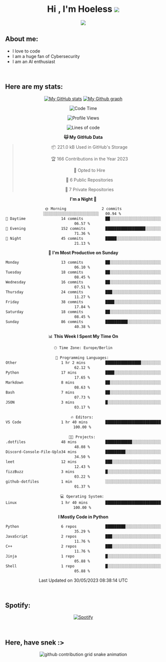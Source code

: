 <h1 align="center">Hi , I'm Hoeless <img src="https://media.giphy.com/media/hvRJCLFzcasrR4ia7z/giphy.gif" width="35"></h1>
<p align="center">
  <a href="https://github.com/whois-hoeless"><img src="https://readme-typing-svg.demolab.com?font=Roboto+Mono&weight=300&size=28&duration=4000&pause=100&color=C109F7&center=true&vCenter=true&width=580&height=127&lines=I'm+a+programmer;I'm+an+AI+enthusiast;I'm+a+big+fan+of+Neural+Networks;I'm+interested+in+Computer+Science;I+love+Cybersecurity;By+the+way+I+use+Arch+%F0%9F%92%80"></a>
</p>

## About me:

- I love to code
- I am a huge fan of Cybersecurity
- I am an AI enthusiast 

<br>

## Here are my stats:

<div align="center">
    
 [![My GitHub stats](https://github-readme-stats.vercel.app/api?username=whois-hoeless&count_private=true&show_icons=true&theme=radical)](https://github.com/whois-hoeless)
 [![My Github graph](http://github-profile-summary-cards.vercel.app/api/cards/profile-details?username=whois-hoeless&theme=radical)](https://github.com/whois-hoeless)

<!--START_SECTION:waka-->
![Code Time](http://img.shields.io/badge/Code%20Time-13%20hrs%2041%20mins-blue)

![Profile Views](http://img.shields.io/badge/Profile%20Views-1-blue)

![Lines of code](https://img.shields.io/badge/From%20Hello%20World%20I%27ve%20Written-24.5%20thousand%20lines%20of%20code-blue)

**🐱 My GitHub Data** 

> 📦 221.0 kB Used in GitHub's Storage 
 > 
> 🏆 166 Contributions in the Year 2023
 > 
> 💼 Opted to Hire
 > 
> 📜 6 Public Repositories 
 > 
> 🔑 7 Private Repositories 
 > 
**I'm a Night 🦉** 

```text
🌞 Morning                2 commits           ░░░░░░░░░░░░░░░░░░░░░░░░░   00.94 % 
🌆 Daytime                14 commits          ██░░░░░░░░░░░░░░░░░░░░░░░   06.57 % 
🌃 Evening                152 commits         ██████████████████░░░░░░░   71.36 % 
🌙 Night                  45 commits          █████░░░░░░░░░░░░░░░░░░░░   21.13 % 
```
📅 **I'm Most Productive on Sunday** 

```text
Monday                   13 commits          ██░░░░░░░░░░░░░░░░░░░░░░░   06.10 % 
Tuesday                  18 commits          ██░░░░░░░░░░░░░░░░░░░░░░░   08.45 % 
Wednesday                16 commits          ██░░░░░░░░░░░░░░░░░░░░░░░   07.51 % 
Thursday                 24 commits          ███░░░░░░░░░░░░░░░░░░░░░░   11.27 % 
Friday                   38 commits          ████░░░░░░░░░░░░░░░░░░░░░   17.84 % 
Saturday                 18 commits          ██░░░░░░░░░░░░░░░░░░░░░░░   08.45 % 
Sunday                   86 commits          ██████████░░░░░░░░░░░░░░░   40.38 % 
```


📊 **This Week I Spent My Time On** 

```text
🕑︎ Time Zone: Europe/Berlin

💬 Programming Languages: 
Other                    1 hr 2 mins         ████████████████░░░░░░░░░   62.12 % 
Python                   17 mins             ████░░░░░░░░░░░░░░░░░░░░░   17.65 % 
Markdown                 8 mins              ██░░░░░░░░░░░░░░░░░░░░░░░   08.63 % 
Bash                     7 mins              ██░░░░░░░░░░░░░░░░░░░░░░░   07.73 % 
JSON                     3 mins              █░░░░░░░░░░░░░░░░░░░░░░░░   03.17 % 

🔥 Editors: 
VS Code                  1 hr 40 mins        █████████████████████████   100.00 % 

🐱‍💻 Projects: 
.dotfiles                48 mins             ████████████░░░░░░░░░░░░░   48.08 % 
Discord-Console-File-Uplo34 mins             █████████░░░░░░░░░░░░░░░░   34.50 % 
leet                     12 mins             ███░░░░░░░░░░░░░░░░░░░░░░   12.43 % 
fizzBuzz                 3 mins              █░░░░░░░░░░░░░░░░░░░░░░░░   03.22 % 
github-dotfiles          1 min               ░░░░░░░░░░░░░░░░░░░░░░░░░   01.37 % 

💻 Operating System: 
Linux                    1 hr 40 mins        █████████████████████████   100.00 % 
```

**I Mostly Code in Python** 

```text
Python                   6 repos             █████████░░░░░░░░░░░░░░░░   35.29 % 
JavaScript               2 repos             ███░░░░░░░░░░░░░░░░░░░░░░   11.76 % 
C++                      2 repos             ███░░░░░░░░░░░░░░░░░░░░░░   11.76 % 
Jinja                    1 repo              █░░░░░░░░░░░░░░░░░░░░░░░░   05.88 % 
Shell                    1 repo              █░░░░░░░░░░░░░░░░░░░░░░░░   05.88 % 
```




 Last Updated on 30/05/2023 08:38:14 UTC
<!--END_SECTION:waka-->
</div>
<br>

## Spotify:

<div align="center">

[![Spotify](https://whois-hoeless.vercel.app/api/spotify?background_color=0d1117&border_color=090d13)](https://open.spotify.com/user/heanchenhorst)
</div>

<br>

## Here, have snek :>
<div align="center">
<picture>
  <source media="(prefers-color-scheme: dark)" srcset="https://raw.githubusercontent.com/whois-hoeless/whois-hoeless/output/github-contribution-grid-snake-dark.svg">
  <source media="(prefers-color-scheme: light)" srcset="https://raw.githubusercontent.com/whois-hoeless/whois-hoeless/output/github-contribution-grid-snake.svg">
  <img alt="github contribution grid snake animation" src="https://raw.githubusercontent.com/whois-hoeless/whois-hoeless/output/github-contribution-grid-snake.svg">
</div>
